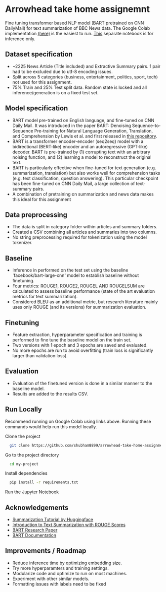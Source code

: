 
# Arrowhead take home assignemnt

Fine tuning transformer based NLP model (BART pretrained on CNN DailyMail) for text summarization of BBC News data. The Google Colab implementation [(here)](https://colab.research.google.com/drive/1XZeFFSA1GUpeOeBEQ1F0bO6Z2N0ZA_0a?usp=sharing) is the easiest to run. [This](https://colab.research.google.com/drive/1d4Dt81ZRuZe9l_mho0w4DaZ6vvJSz4t7?usp=sharing) separate notebook is for inference only. 

## Dataset specification
- ~2225 News Article (Title included) and Extractive Summary pairs. 1 pair had to be excluded due to utf-8 encoding issues.
- Split across 5 categories (business, entertainment, politics, sport, tech) not used for this assignment.
- 75% Train and 25% Test split data. Random state is locked and all inference/generation is on a fixed test set.

## Model specification
- BART model pre-trained on English language, and fine-tuned on CNN Daily Mail. It was introduced in the paper BART: Denoising Sequence-to-Sequence Pre-training for Natural Language Generation, Translation, and Comprehension by Lewis et al. and first released in [this repository](https://github.com/pytorch/fairseq/tree/master/examples/bart).
- BART is a transformer encoder-encoder (seq2seq) model with a bidirectional (BERT-like) encoder and an autoregressive (GPT-like) decoder. BART is pre-trained by (1) corrupting text with an arbitrary noising function, and (2) learning a model to reconstruct the original text.
- BART is particularly effective when fine-tuned for text generation (e.g. summarization, translation) but also works well for comprehension tasks (e.g. text classification, question answering). This particular checkpoint has been fine-tuned on CNN Daily Mail, a large collection of text-summary pairs.
- A combination of pretraining on summarization and news data makes this ideal for this assignment

## Data preprocessing
- The data is split in category folder within articles and summary folders.
- Created a CSV combining all articles and summaries into two columns.
- No string preprocessing required for tokenization using the model tokenizer.

## Baseline
- Inference in performed on the test set using the baseline 'facebook/bart-large-cnn' model to establish baseline without finetuning.
- Four metrics: ROUGE1, ROUGE2, ROUGEL AND ROUGELSUM are calculated to assess baseline performance (state of the art evaluation metrics for text summarization).
- Considered BLEU as an additional metric, but research literature mainly uses only ROUGE (and its versions) for summarization evaluation.

## Finetuning
- Feature extraction, hyperparameter specification and training is performed to fine tune the baseline model on the train set. 
- Two versions with 1 epoch and 3 epochs are saved and evaluated.
- No more epochs are run to avoid overfitting (train loss is significantly larger than validation loss).

## Evaluation
- Evaluation of the finetuned version is done in a similar manner to the baseline model.
- Results are added to the results CSV.

## Run Locally
Recommend running on Google Colab using links above. Running these commands would help run this model locally.

Clone the project

```bash
  git clone https://github.com/shubham8899/arrowhead-take-home-assignment.git
```

Go to the project directory

```bash
  cd my-project
```

Install dependencies

```bash
  pip install -r requirements.txt
```

Run the Jupyter Notebook


## Acknowledgements
 - [Summarization Tutorial by Huggingface](https://huggingface.co/docs/transformers/tasks/summarization)
 - [Introduction to Text Summarization with ROUGE Scores](https://towardsdatascience.com/introduction-to-text-summarization-with-rouge-scores-84140c64b471)
 - [BART Research Paper](https://arxiv.org/pdf/1910.13461.pdf)
 - [BART Documentation](https://huggingface.co/docs/transformers/model_doc/bart)


## Improvements / Roadmap
- Reduce inference time by optimizing embedding size.
- Try more hyperparamters and training settings.
- Modularize code and optimize to run on most machines.
- Experiment with other similar models.
- Formatting issues with labels need to be fixed

